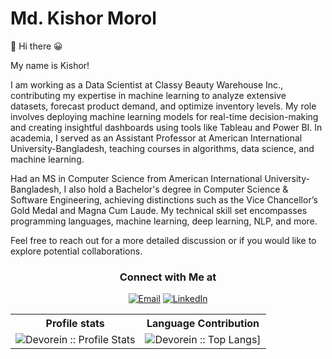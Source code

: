 # Md. Kishor Morol
:wave: Hi there 😀

My name is Kishor!

I am working as a Data Scientist at Classy Beauty Warehouse Inc., contributing my expertise in machine learning to analyze extensive datasets, forecast product demand, and optimize inventory levels. My role involves deploying machine learning models for real-time decision-making and creating insightful dashboards using tools like Tableau and Power BI. In academia, I served as an Assistant Professor at American International University-Bangladesh, teaching courses in algorithms, data science, and machine learning.

Had an MS in Computer Science from American International University-Bangladesh, I also hold a Bachelor's degree in Computer Science & Software Engineering, achieving distinctions such as the Vice Chancellor’s Gold Medal and Magna Cum Laude. My technical skill set encompasses programming languages, machine learning, deep learning, NLP, and more.

Feel free to reach out for a more detailed discussion or if you would like to explore potential collaborations.


<h3 align="center"> Connect with Me at </h3>

<p align="center">
<a href="mailto:kishoremorol@gmail.com"><img alt="Email" src="https://img.shields.io/badge/Gmail-kishoremorol@gmail.com-red?style=flat&logo=gmail"></a>
<a href="https://www.linkedin.com/in/kmorol"><img alt="LinkedIn" src="https://img.shields.io/badge/LinkedIn-kishormorol-blue?style=flat&logo=linkedin"></a>
</p>
  

<p align="center">
   <table>
      <tr>
       <th>Profile stats  </th>
       <th>Language Contribution</th>
     </tr>
      <tr>
       <td><img alt="Devorein :: Profile Stats" src="https://github-readme-stats.vercel.app/api?username=kishormorol&show_icons=true&theme=dark"> </td>
       <td><img alt="Devorein :: Top Langs]" src="https://github-readme-stats.vercel.app/api/top-langs/?username=kishormorol&langs_count=10&theme=tokyonight&layout=compact&hide=html"> </td>
     </tr>
   </table>
</p>

